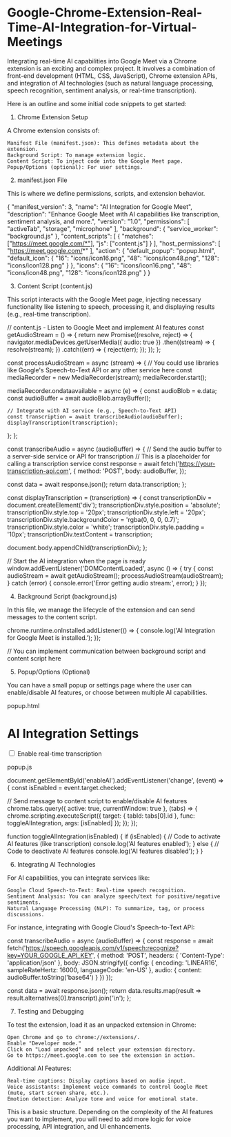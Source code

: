 # Google-Chrome-Extension-Real-Time-AI-Integration-for-Virtual-Meetings
Integrating real-time AI capabilities into Google Meet via a Chrome extension is an exciting and complex project. It involves a combination of front-end development (HTML, CSS, JavaScript), Chrome extension APIs, and integration of AI technologies (such as natural language processing, speech recognition, sentiment analysis, or real-time transcription).

Here is an outline and some initial code snippets to get started:
1. Chrome Extension Setup

A Chrome extension consists of:

    Manifest File (manifest.json): This defines metadata about the extension.
    Background Script: To manage extension logic.
    Content Script: To inject code into the Google Meet page.
    Popup/Options (optional): For user settings.

2. manifest.json File

This is where we define permissions, scripts, and extension behavior.

{
  "manifest_version": 3,
  "name": "AI Integration for Google Meet",
  "description": "Enhance Google Meet with AI capabilities like transcription, sentiment analysis, and more.",
  "version": "1.0",
  "permissions": [
    "activeTab",
    "storage",
    "microphone"
  ],
  "background": {
    "service_worker": "background.js"
  },
  "content_scripts": [
    {
      "matches": ["https://meet.google.com/*"],
      "js": ["content.js"]
    }
  ],
  "host_permissions": [
    "https://meet.google.com/*"
  ],
  "action": {
    "default_popup": "popup.html",
    "default_icon": {
      "16": "icons/icon16.png",
      "48": "icons/icon48.png",
      "128": "icons/icon128.png"
    }
  },
  "icons": {
    "16": "icons/icon16.png",
    "48": "icons/icon48.png",
    "128": "icons/icon128.png"
  }
}

3. Content Script (content.js)

This script interacts with the Google Meet page, injecting necessary functionality like listening to speech, processing it, and displaying results (e.g., real-time transcription).

// content.js - Listen to Google Meet and implement AI features
const getAudioStream = () => {
  return new Promise((resolve, reject) => {
    navigator.mediaDevices.getUserMedia({ audio: true })
      .then((stream) => {
        resolve(stream);
      })
      .catch((err) => {
        reject(err);
      });
  });
};

const processAudioStream = async (stream) => {
  // You could use libraries like Google's Speech-to-Text API or any other service here
  const mediaRecorder = new MediaRecorder(stream);
  mediaRecorder.start();

  mediaRecorder.ondataavailable = async (e) => {
    const audioBlob = e.data;
    const audioBuffer = await audioBlob.arrayBuffer();
    
    // Integrate with AI service (e.g., Speech-to-Text API)
    const transcription = await transcribeAudio(audioBuffer);
    displayTranscription(transcription);
  };
};

const transcribeAudio = async (audioBuffer) => {
  // Send the audio buffer to a server-side service or API for transcription
  // This is a placeholder for calling a transcription service
  const response = await fetch('https://your-transcription-api.com', {
    method: 'POST',
    body: audioBuffer,
  });

  const data = await response.json();
  return data.transcription;
};

const displayTranscription = (transcription) => {
  const transcriptionDiv = document.createElement('div');
  transcriptionDiv.style.position = 'absolute';
  transcriptionDiv.style.top = '20px';
  transcriptionDiv.style.left = '20px';
  transcriptionDiv.style.backgroundColor = 'rgba(0, 0, 0, 0.7)';
  transcriptionDiv.style.color = 'white';
  transcriptionDiv.style.padding = '10px';
  transcriptionDiv.textContent = transcription;

  document.body.appendChild(transcriptionDiv);
};

// Start the AI integration when the page is ready
window.addEventListener('DOMContentLoaded', async () => {
  try {
    const audioStream = await getAudioStream();
    processAudioStream(audioStream);
  } catch (error) {
    console.error('Error getting audio stream:', error);
  }
});

4. Background Script (background.js)

In this file, we manage the lifecycle of the extension and can send messages to the content script.

chrome.runtime.onInstalled.addListener(() => {
  console.log('AI Integration for Google Meet is installed.');
});

// You can implement communication between background script and content script here

5. Popup/Options (Optional)

You can have a small popup or settings page where the user can enable/disable AI features, or choose between multiple AI capabilities.

popup.html

<!DOCTYPE html>
<html lang="en">
  <head>
    <meta charset="UTF-8">
    <meta name="viewport" content="width=device-width, initial-scale=1.0">
    <title>AI Settings</title>
  </head>
  <body>
    <h1>AI Integration Settings</h1>
    <label>
      <input type="checkbox" id="enableAI" />
      Enable real-time transcription
    </label>
    <script src="popup.js"></script>
  </body>
</html>

popup.js

document.getElementById('enableAI').addEventListener('change', (event) => {
  const isEnabled = event.target.checked;
  
  // Send message to content script to enable/disable AI features
  chrome.tabs.query({ active: true, currentWindow: true }, (tabs) => {
    chrome.scripting.executeScript({
      target: { tabId: tabs[0].id },
      func: toggleAIIntegration,
      args: [isEnabled]
    });
  });
});

function toggleAIIntegration(isEnabled) {
  if (isEnabled) {
    // Code to activate AI features (like transcription)
    console.log('AI features enabled');
  } else {
    // Code to deactivate AI features
    console.log('AI features disabled');
  }
}

6. Integrating AI Technologies

For AI capabilities, you can integrate services like:

    Google Cloud Speech-to-Text: Real-time speech recognition.
    Sentiment Analysis: You can analyze speech/text for positive/negative sentiments.
    Natural Language Processing (NLP): To summarize, tag, or process discussions.

For instance, integrating with Google Cloud's Speech-to-Text API:

const transcribeAudio = async (audioBuffer) => {
  const response = await fetch('https://speech.googleapis.com/v1/speech:recognize?key=YOUR_GOOGLE_API_KEY', {
    method: 'POST',
    headers: {
      'Content-Type': 'application/json'
    },
    body: JSON.stringify({
      config: {
        encoding: 'LINEAR16',
        sampleRateHertz: 16000,
        languageCode: 'en-US'
      },
      audio: {
        content: audioBuffer.toString('base64')
      }
    })
  });

  const data = await response.json();
  return data.results.map(result => result.alternatives[0].transcript).join('\n');
};

7. Testing and Debugging

To test the extension, load it as an unpacked extension in Chrome:

    Open Chrome and go to chrome://extensions/.
    Enable "Developer mode."
    Click on "Load unpacked" and select your extension directory.
    Go to https://meet.google.com to see the extension in action.

Additional AI Features:

    Real-time captions: Display captions based on audio input.
    Voice assistants: Implement voice commands to control Google Meet (mute, start screen share, etc.).
    Emotion detection: Analyze tone and voice for emotional state.

This is a basic structure. Depending on the complexity of the AI features you want to implement, you will need to add more logic for voice processing, API integration, and UI enhancements.
